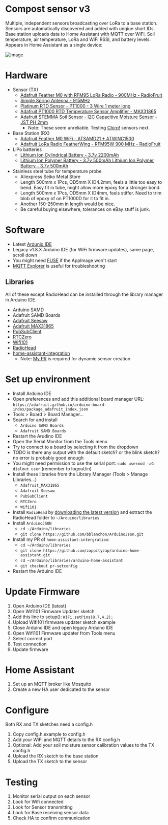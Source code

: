 # Compost sensor v3
Multiple, independent sensors broadcasting over LoRa to a base station. Sensors are automatically discovered and added with unqiue short IDs. Base station uploads data to Home Assistant with MQTT over WiFi. Soil temperature, air temperature, LoRa and WiFi RSSI, and battery levels. Appears in Home Assistant as a single device:

![image](https://github.com/user-attachments/assets/2a2510b2-a9e9-4e8b-8585-05f4cf96f634)

# Hardware
* Sensor (TX)
    * [Adafruit Feather M0 with RFM95 LoRa Radio - 900MHz - RadioFruit](https://www.adafruit.com/product/3178)
    * [Simple Spring Antenna - 915MHz](https://www.adafruit.com/product/4269)
    * [Platinum RTD Sensor - PT1000 - 3 Wire 1 meter long](https://www.adafruit.com/product/3984)
    * [Adafruit PT1000 RTD Temperature Sensor Amplifier - MAX31865](https://www.adafruit.com/product/3328)
    * [Adafruit STEMMA Soil Sensor - I2C Capacitive Moisture Sensor - JST PH 2mm](https://www.adafruit.com/product/4026)
        * Note: These seem unreliable. Testing [Chirp!](https://www.tindie.com/products/miceuz/i2c-soil-moisture-sensor/) sensors next.
* Base Station (RX)
    * [Adafruit Feather M0 WiFi - ATSAMD21 + ATWINC1500](https://www.adafruit.com/product/3010)
    * [Adafruit LoRa Radio FeatherWing - RFM95W 900 MHz - RadioFruit](https://www.adafruit.com/product/3231)
* LiPo batteries
    * [Lithium Ion Cylindrical Battery - 3.7v 2200mAh](https://www.adafruit.com/product/1781)
    * [Lithium Ion Polymer Battery - 3.7v 500mAh Lithium Ion Polymer Battery - 3.7v 500mAh](https://www.adafruit.com/product/1578)
* Stainless steel tube for temperature probe
    * Aliexpress Seiko Metal Store
    * Length 500mm x 1Pcs, OD5mm X ID4.2mm, feels a little too easy to bend. Easy fit in tube, might allow more epoxy for a stronger bond.
    * Length 500mm x 1Pcs, OD5mm X ID4mm, feels stiffer. Need to trim blob of epoxy of on PT1000D for it to fit in.
    * Another 150-250mm in length would be nice.
    * Be careful buying elsewhere, tolerances on eBay stuff is junk.

# Software
* Latest [Ardunio IDE](http://www.arduino.cc/en/Main/Software)
* Legacy v1.8.X Arduino IDE (for WiFi firmware updates), same page, scroll down
* You might need [FUSE](https://github.com/AppImage/AppImageKit/wiki/FUSE) if the AppImage won't start
* [MQTT Explorer](https://mqtt-explorer.com/) is useful for troubleshooting

## Libraries
All of these except RadioHead can be installed through the library manager in Arduino IDE.
* Arduino SAMD
* Adafruit SAMD Boards
* [Adafruit Seesaw](https://github.com/adafruit/Adafruit_Seesaw)
* [Adafruit MAX31865](https://github.com/adafruit/Adafruit_MAX31865)
* [PubSubClient](https://pubsubclient.knolleary.net/)
* [RTCZero](https://www.arduino.cc/reference/en/libraries/rtczero/)
* [Wifi101](https://www.arduino.cc/reference/en/libraries/wifi101/)
* [RadioHead](https://www.airspayce.com/mikem/arduino/RadioHead/)
* [home-assistant-integration]( https://github.com/dawidchyrzynski/arduino-home-assistant)
  * Note: [My PR](https://github.com/zappityzap/arduino-home-assistant/tree/pr-setconfig) is required for dynamic sensor creation

# Set up environment
* Install Arduino IDE
* Open preferences and add this additional board manager URL: `https://adafruit.github.io/arduino-board-index/package_adafruit_index.json`
* Tools > Board > Board Manager...
* Search for and install
  * `Arduino SAMD Boards`
  * `Adafruit SAMD Boards`
* Restart the Arudino IDE
* Open the Serial Monitor from the Tools menu
* Try to connect to a board by selecting it from the dropdown
* TODO is there any output with the default sketch? or the blink sketch? no error is probably good enough
* You might need permission to use the serial port: `sudo usermod -aG dialout user` (remember to logout/in)
* Install these libraries from the Library Manager (Tools > Manage Libraries...)
  * `Adafruit_MAX31865`
  * `Adafruit Seesaw`
  * `PubSubClient`
  * `RTCZero`
  * `Wifi101`
* Install `RadioHead` by [downloading the latest version](https://www.airspayce.com/mikem/arduino/RadioHead/) and extract the RadioHead folder to `~/Arduino/libraries`
* Install `ArduinoJSON`
  * `cd ~/Arduino/libraries`
  * `git clone https://github.com/bblanchon/ArduinoJson.git`
* Install my PR of `home-assistant-intergration`:
  * `cd ~/Arduino/libraries`
  * `git clone https://github.com/zappityzap/arduino-home-assistant.git`
  * `cd ~/Arduino/libraries/arduino-home-assistant`
  * `git checkout pr-setconfig`
* Restart the Arduino IDE

# Update Firmware
1. Open Arduino IDE (latest)
1. Open Wifi101 Firmware Updater sketch
1. Add this line to setup(): ```WiFi.setPins(8,7,4,2);```
1. Upload Wifi101 firmware updater sketch example
1. Close Arduino IDE and open legacy Arduino IDE
1. Open Wifi101 Firmware updater from Tools menu
1. Select correct port
1. Test connection
1. Update firmware

# Home Assistant
1. Set up an MQTT broker like Mosquito
1. Create a new HA user dedicated to the sensor

# Configure
Both RX and TX sketches need a config.h
1. Copy config.h.example to config.h
1. Add your WiFi and MQTT details to the RX config.h
1. Optional: Add your soil moisture sensor calibration values to the TX config.h
1. Upload the RX sketch to the base station
1. Upload the TX sketch to the sensor

# Testing
1. Monitor serial output on each sensor
1. Look for Wifi connected
1. Look for Sensor transmitting
1. Look for Base receiving sensor data
1. Check HA to confirm communication
